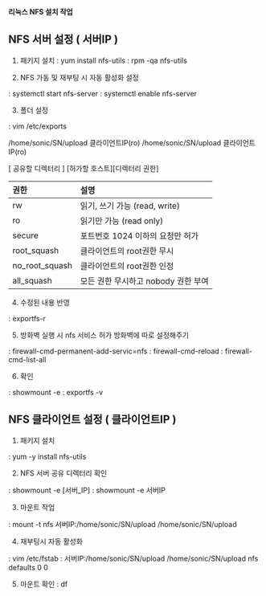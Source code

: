 **리눅스 NFS 설치 작업**

## NFS 서버 설정 ( 서버IP )
1. 패키지 설치
: yum install nfs-utils
: rpm -qa nfs-utils

2. NFS 가동 및 재부팅 시 자동 활성화 설정

: systemctl start nfs-server
: systemctl enable nfs-server

3. 폴더 설정

: vim /etc/exports

/home/sonic/SN/upload 클라이언트IP(ro)
/home/sonic/SN/upload 클라이언트IP(ro)

[ 공유할 디렉터리 ] [허가할 호스트][디렉터리 권한]

|권한|설명|
| :- | :- |
|rw|읽기, 쓰기 가능 (read, write)|
|ro|읽기만 가능 (read only)|
|secure|포트번호 1024 이하의 요청만 허가|
|root\_squash|클라이언트의 root권한 무시|
|no\_root\_squash|클라이언트의 root권한 인정|
|all\_squash|모든 권한 무시하고 nobody 권한 부여|

4. 수정된 내용 반영

: exportfs-r

5. 방화벽 실행 시 nfs 서비스 허가 방화벽에 따로 설정해주기

: firewall-cmd-permanent-add-servic=nfs
: firewall-cmd-reload
: firewall-cmd-list-all

6. 확인

: showmount -e
: exportfs -v

## NFS 클라이언트 설정 ( 클라이언트IP )
1. 패키지 설치

: yum -y install nfs-utils

2. NFS 서버 공유 디렉터리 확인

: showmount -e [서버\_IP]
: showmount -e 서버IP

3. 마운트 작업

: mount -t nfs 서버IP:/home/sonic/SN/upload /home/sonic/SN/upload

4. 재부팅시 자동 활성화

: vim /etc/fstab
: 서버IP:/home/sonic/SN/upload /home/sonic/SN/upload nfs defaults 0 0

5. 마운트 확인
: df
